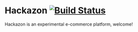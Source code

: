 # Hackazon [![Build Status](https://travis-ci.org/dannycalleri/hackazon.svg?branch=master)](https://travis-ci.org/dannycalleri/hackazon)

Hackazon is an experimental e-commerce platform, welcome!

